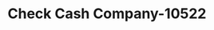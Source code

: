 ---
f_zip-code: 35978
f_state-code: AL
title: Check Cash Company-10522
f_phone: 256-657-1211
f_city-only: Henagar
f_address: 11170 Al Highway 70 Henagar
f_location-unique-id: '10522'
slug: check-cash-company-10522
updated-on: '2024-05-30T13:46:58.046Z'
created-on: '2024-05-30T13:36:59.803Z'
published-on: '2024-05-30T13:54:32.469Z'
f_city-state: cms/city/henagar-al.md
f_company: cms/company/check-cash-company.md
f_state: cms/state/alabama.md
layout: '[payday-loan].html'
tags: payday-loan
---